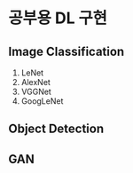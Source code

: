 # 공부용 DL 구현

## Image Classification

1. LeNet
2. AlexNet
3. VGGNet
4. GoogLeNet


## Object Detection


## GAN